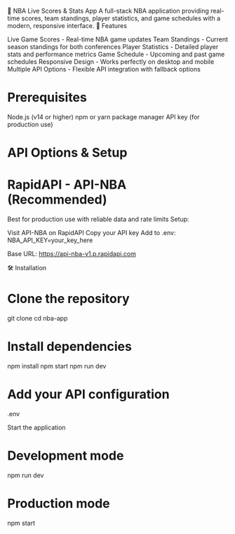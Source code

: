  🏀 NBA Live Scores & Stats App
A full-stack NBA application providing real-time scores, team standings, player statistics, and game schedules with a modern, responsive interface.
🚀 Features

Live Game Scores - Real-time NBA game updates
Team Standings - Current season standings for both conferences
Player Statistics - Detailed player stats and performance metrics
Game Schedule - Upcoming and past game schedules
Responsive Design - Works perfectly on desktop and mobile
Multiple API Options - Flexible API integration with fallback options

# Prerequisites

Node.js (v14 or higher)
npm or yarn package manager
API key (for production use)



# API Options & Setup
# RapidAPI - API-NBA (Recommended)
Best for production use with reliable data and rate limits
Setup:

Visit API-NBA on RapidAPI
Copy your API key
Add to .env: NBA_API_KEY=your_key_here

Base URL: https://api-nba-v1.p.rapidapi.com

🛠️ Installation

# Clone the repository

git clone <your-repo-url>
cd nba-app

# Install dependencies
npm install
npm start
npm run dev

# Add your API configuration
 .env

Start the application

# Development mode
npm run dev

# Production mode
npm start
